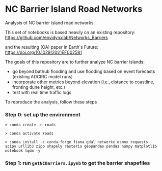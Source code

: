 # NC Barrier Island Road Networks

Analysis of NC barrier island road networks.

This set of notebooks is based heavily on an existing repository: https://github.com/envidynxlab/Networks_Barriers

and the resulting (OA) paper in Earth's Future: https://doi.org/10.1029/2021EF002581

The goals of this repository are to further analyze NC barrier islands:
- go beyond bathub flooding and use flooding based on event forecasts (existing ADCIRC model runs)
- incorporate other metrics beyond elevation (i.e., distance to coastline, fronting dune height, etc.)
- test with real time traffic logs

To reproduce the analysis, follow these steps

### Step 0: set up the environment

```
> conda create -n roads

> conda activate roads

> conda install -c conda-forge fiona gdal networkx osmnx requests scipy urllib3 zipp shapely rasterio geopandas pandas numpy matplotlib notebook tqdm -y
```
### Step 1: run `getNCBarriers.ipynb` to get the barrier shapefiles


